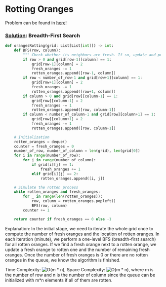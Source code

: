 # Rotting Oranges

Problem can be found in [here](https://leetcode.com/problems/rotting-oranges)!

### [Solution](/Graph/994-RottingOranges/solution.py): Breadth-First Search

```python
def orangesRotting(grid: List[List[int]]) -> int:
    def BFS(row, column):
        """ Check whether its neighbors are fresh. If so, update and push into queue. """
        if row > 0 and grid[row-1][column] == 1:
            grid[row-1][column] = 2
            fresh_oranges -= 1
            rotten_oranges.append([row-1, column])
        if row < number_of_row-1 and grid[row+1][column] == 1:
            grid[row+1][column] = 2
            fresh_oranges -= 1
            rotten_oranges.append([row+1, column])
        if column > 0 and grid[row][column-1] == 1:
            grid[row][column-1] = 2
            fresh_oranges -= 1
            rotten_oranges.append([row, column-1])
        if column < number_of_column-1 and grid[row][column+1] == 1:
            grid[row][column+1] = 2
            fresh_oranges -= 1
            rotten_oranges.append([row, column+1])

    # Initialization
    rotten_oranges = deque()
    counter = fresh_oranges = 0
    number_of_row, number_of_column = len(grid), len(grid[0])
    for i in range(number_of_row):
        for j in range(number_of_column):
            if grid[i][j] == 1:
                fresh_oranges += 1
            elif grid[i][j] == 2:
                rotten_oranges.append([i, j])

    # Simulate the rotten process
    while rotten_oranges and fresh_oranges:
        for _ in range(len(rotten_oranges)):
            row, column = rotten_oranges.popleft()
            BFS(row, column)
        counter += 1

    return counter if fresh_oranges == 0 else -1
```

Explanation: In the initial stage, we need to iterate the whole grid once to compute the number of fresh oranges and the location of rotten oranges. In each iteration (minute), we perform a one-level BFS (breadth-first search) for all rotten oranges. If we find a fresh orange next to a rotten orange, we update a fresh orange to rotten one and the number of remaining fresh oranges. Once the number of fresh oranges is 0 or there are no rotten oranges in the queue, we know the algorithm is finished.

Time Complexity: ![O(m * n)](<https://latex.codecogs.com/svg.image?\inline&space;O(m\cdot&space;n)>), Space Complexity: ![O(m * n)](<https://latex.codecogs.com/svg.image?\inline&space;O(m\cdot&space;n)>), where m is the number of row and n is the number of column since the queue can be initialized with m*n elements if all of them are rotten.
